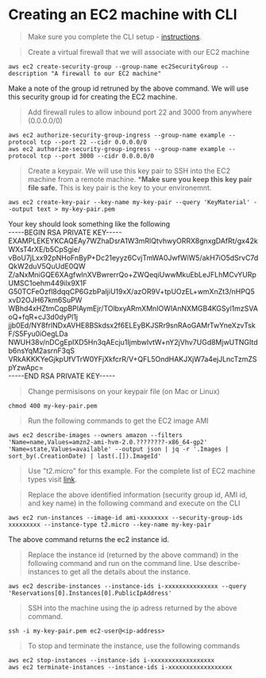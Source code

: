 # Creating an EC2 machine with CLI
> Make sure you complete the CLI setup - [instructions](/1-aws-cli-setup).

> Create a virtual firewall that we will associate with our EC2 machine
```
aws ec2 create-security-group --group-name ec2SecurityGroup --description "A firewall to our EC2 machine"
```
Make a note of the group id retruned by the above command. We will use this security group id for creating the EC2 machine.

> Add firewall rules to allow inbound port 22 and 3000 from anywhere (0.0.0.0/0)
```
aws ec2 authorize-security-group-ingress --group-name example --protocol tcp --port 22 --cidr 0.0.0.0/0
aws ec2 authorize-security-group-ingress --group-name example --protocol tcp --port 3000 --cidr 0.0.0.0/0
```

> Create a keypair. We will use this key pair to SSH into the EC2 machine from a remote machine. ***Make sure you keep this key pair file safe.** This is key pair is the key to your environemnt.
```
aws ec2 create-key-pair --key-name my-key-pair --query 'KeyMaterial' --output text > my-key-pair.pem
```
Your key should look something like the following<br />
-----BEGIN RSA PRIVATE KEY-----
EXAMPLEKEYKCAQEAy7WZhaDsrA1W3mRlQtvhwyORRX8gnxgDAfRt/gx42kWXsT4rXE/b5CpSgie/
vBoU7jLxx92pNHoFnByP+Dc21eyyz6CvjTmWA0JwfWiW5/akH7iO5dSrvC7dQkW2duV5QuUdE0QW
Z/aNxMniGQE6XAgfwlnXVBwrerrQo+ZWQeqiUwwMkuEbLeJFLhMCvYURpUMSC1oehm449ilx9X1F
G50TCFeOzfl8dqqCP6GzbPaIjiU19xX/azOR9V+tpUOzEL+wmXnZt3/nHPQ5xvD2OJH67km6SuPW
WBhd4xHZtmCqpBPlAymEjr/TOlbxyARmXMnIOWIAnNXMGB4KGSyl1mzSVAoQ+fqR+cJ3d0dyPl1j
jjb0Ed/NY8frlNDxAVHE8BSkdsx2f6ELEyBKJSRr9snRAoGAMrTwYneXzvTskF/S5Fyu0iOegLDa
NWUH38v/nDCgEpIXD5Hn3qAEcju1IjmbwlvtW+nY2jVhv7UGd8MjwUTNGItdb6nsYqM2asrnF3qS
VRkAKKKYeGjkpUfVTrW0YFjXkfcrR/V+QFL5OndHAKJXjW7a4ejJLncTzmZSpYzwApc=<br/>
-----END RSA PRIVATE KEY-----

> Change permisisons on your keypair file (on Mac or Linux)
```
chmod 400 my-key-pair.pem
```

> Run the following commands to get the EC2 image AMI
```
aws ec2 describe-images --owners amazon --filters 'Name=name,Values=amzn2-ami-hvm-2.0.????????-x86_64-gp2'
'Name=state,Values=available' --output json | jq -r '.Images | sort_by(.CreationDate) | last(.[]).ImageId'
```

> Use "t2.micro" for this example. For the complete list of EC2 machine types visit [link](https://docs.aws.amazon.com/AWSEC2/latest/UserGuide/instance-types.html).

> Replace the above identified information (security group id, AMI id, and key name) in the following command and execute on the CLI
```
aws ec2 run-instances --image-id ami-xxxxxxxx --security-group-ids xxxxxxxxx --instance-type t2.micro --key-name my-key-pair
```
The above command returns the ec2 instance id.

> Replace the instance id (returned by the above command) in the following command and run on the command line. Use describe-instances to get all the details about the instance. 
```
aws ec2 describe-instances --instance-ids i-xxxxxxxxxxxxxxx --query 'Reservations[0].Instances[0].PublicIpAddress'
```

> SSH into the machine using the ip adress returned by the above command.
```
ssh -i my-key-pair.pem ec2-user@<ip-address>
```

> To stop and terminate the instance, use the following commands
```
aws ec2 stop-instances --instance-ids i-xxxxxxxxxxxxxxxxxx
aws ec2 terminate-instances --instance-ids i-xxxxxxxxxxxxxxxxxx
```